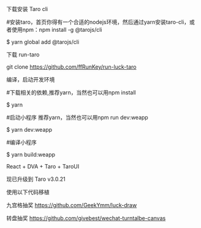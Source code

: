 下载安装 Taro cli

#安装taro，首页你得有一个合适的nodejs环境，然后通过yarn安装taro-cli，或者使用npm：npm install -g @tarojs/cli 

$ yarn global add @tarojs/cli

下载 run-taro

git clone https://github.com/ffRunKey/run-luck-taro

编译，启动开发环境

#下载相关的依赖,推荐yarn，当然也可以用npm install

$ yarn

#启动小程序 推荐yarn，当然也可以用npm run dev:weapp

$ yarn dev:weapp

#编译小程序

$ yarn build:weapp

React + DVA + Taro + TaroUI

现已升级到 Taro v3.0.21

使用以下代码移植

九宫格抽奖
https://github.com/GeekYmm/luck-draw

转盘抽奖
https://github.com/givebest/wechat-turntalbe-canvas
